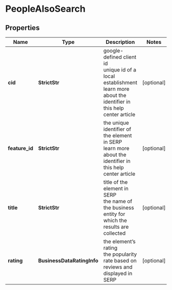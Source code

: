 # PeopleAlsoSearch


## Properties

| Name | Type | Description | Notes |
|------------ | ------------- | ------------- | -------------|
**cid** | **StrictStr** | google-defined client id<br>unique id of a local establishment<br>learn more about the identifier in this help center article |[optional]|
**feature_id** | **StrictStr** | the unique identifier of the element in SERP<br>learn more about the identifier in this help center article |[optional]|
**title** | **StrictStr** | title of the element in SERP<br>the name of the business entity for which the results are collected |[optional]|
**rating** | **BusinessDataRatingInfo** | the element’s rating <br>the popularity rate based on reviews and displayed in SERP |[optional]|